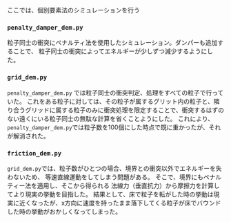 ここでは、個別要素法のシミュレーションを行う

### `penalty_damper_dem.py`
粒子同士の衝突にペナルティ法を使用したシミュレーション。ダンパーも追加することで、 粒子同士の衝突によってエネルギーが少しずつ減少するようにした。

### `grid_dem.py`
`penalty_damper_dem.py` では粒子同士の衝突判定、処理をすべての粒子で行っていた。
これをある粒子に対しては、その粒子が属するグリット内の粒子と、隣り合うグリッドに属する粒子のみに衝突処理を限定することで、衝突するはずのない遠くにいる粒子同士の無駄な計算を省くことようにした。
これにより、`penalty_damper_dem.py`では粒子数を100個にした時点で既に重かったが、それが解消された。

### `friction_dem.py`
`grid_dem.py`では、粒子数がひとつの場合、境界との衝突以外でエネルギーを失わないため、 等速直線運動をしてしまう問題がある。
そこで、境界にもペナルティー法を適用し、そこから得られる 法線力（垂直抗力）から摩擦力を計算してより現実の挙動を目指した。
結果として、床で粒子を転がした時の挙動は現実に近くなったが、x方向に速度を持ったまま落下してくる粒子が床でバウンドした時の挙動がおかしくなってしまった。